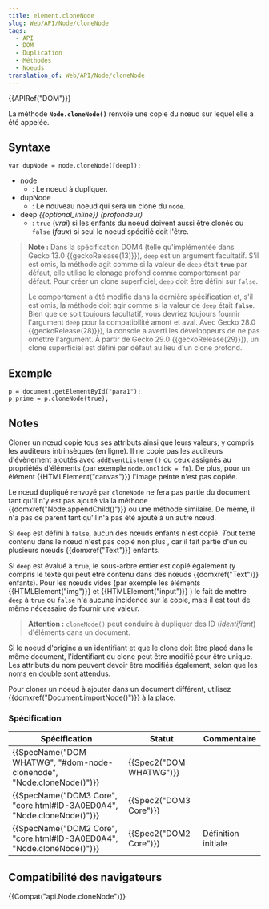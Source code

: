 ```yaml
---
title: element.cloneNode
slug: Web/API/Node/cloneNode
tags:
  - API
  - DOM
  - Duplication
  - Méthodes
  - Noeuds
translation_of: Web/API/Node/cloneNode
---
```

{{APIRef("DOM")}}

La méthode **`Node.cloneNode()`** renvoie une copie du nœud sur lequel elle a été appelée.

## Syntaxe

    var dupNode = node.cloneNode([deep]);

- node
  - : Le noeud à dupliquer.
- dupNode
  - : Le nouveau noeud qui sera un clone du `node`.
- deep _{{optional_inline}} (profondeur)_
  - : `true` (_vrai_) si les enfants du noeud doivent aussi être clonés ou `false` (_faux_) si seul le noeud spécifié doit l'être.

> **Note :** Dans la spécification DOM4 (telle qu'implémentée dans Gecko 13.0 {{geckoRelease(13)}}), `deep` est un argument facultatif. S'il est omis, la méthode agit comme si la valeur de  `deep` était **`true`** par défaut, elle utilise le clonage profond comme comportement par défaut. Pour créer un clone superficiel, `deep` doit être défini sur `false`.
>
> Le comportement a été modifié dans la dernière spécification et, s'il est omis, la méthode doit agir comme si la valeur de `deep` était **`false`**. Bien que ce soit toujours facultatif, vous devriez toujours fournir l'argument `deep` pour la compatibilité amont et aval. Avec Gecko 28.0 {{geckoRelease(28)}}), la console a averti les développeurs de ne pas omettre l'argument. À partir de Gecko 29.0 {{geckoRelease(29)}}), un clone superficiel est défini par défaut au lieu d'un clone profond.

## Exemple

    p = document.getElementById("para1");
    p_prime = p.cloneNode(true);

## Notes

Cloner un nœud copie tous ses attributs ainsi que leurs valeurs, y compris les auditeurs intrinsèques (en ligne). Il ne copie pas les auditeurs d'évènement ajoutés avec [`addEventListener()`](/en-US/docs/DOM/element.addEventListener) ou ceux assignés au propriétés d'éléments (par exemple `node.onclick = fn`). De plus, pour un élément {{HTMLElement("canvas")}} l'image peinte n'est pas copiée.

Le nœud dupliqué renvoyé par `cloneNode` ne fera pas partie du document tant qu'il n'y est pas ajouté via la méthode {{domxref("Node.appendChild()")}} ou une méthode similaire. De même, il n'a pas de parent tant qu'il n'a pas été ajouté à un autre nœud.

Si `deep` est défini à `false`, aucun des nœuds enfants n'est copié.
*T*out texte contenu dans le nœud n'est pas copié non plus , car il fait partie d'un ou plusieurs nœuds {{domxref("Text")}} enfants.

Si `deep` est évalué à `true`, le sous-arbre entier est copié également (y compris le texte qui peut être contenu dans des nœuds {{domxref("Text")}} enfants). Pour les nœuds vides (par exemple les éléments {{HTMLElement("img")}} et {{HTMLElement("input")}} ) le fait de mettre `deep` à `true` ou `false` n'a aucune incidence sur la copie, mais il est tout de même nécessaire de fournir une valeur.

> **Attention :** `cloneNode()` peut conduire à dupliquer des ID (_identifiant_) d'éléments dans un document.

Si le noeud d'origine a un identifiant et que le clone doit être placé dans le même document, l'identifiant du clone peut être modifié pour être unique. Les attributs du nom peuvent devoir être modifiés également, selon que les noms en double sont attendus.

Pour cloner un noeud à ajouter dans un document différent, utilisez  {{domxref("Document.importNode()")}} à la place.

### Spécification

| Spécification                                                                                | Statut                           | Commentaire         |
| -------------------------------------------------------------------------------------------- | -------------------------------- | ------------------- |
| {{SpecName("DOM WHATWG", "#dom-node-clonenode", "Node.cloneNode()")}} | {{Spec2("DOM WHATWG")}} |                     |
| {{SpecName("DOM3 Core", "core.html#ID-3A0ED0A4", "Node.cloneNode()")}} | {{Spec2("DOM3 Core")}}     |                     |
| {{SpecName("DOM2 Core", "core.html#ID-3A0ED0A4", "Node.cloneNode()")}} | {{Spec2("DOM2 Core")}}     | Définition initiale |

## Compatibilité des navigateurs

{{Compat("api.Node.cloneNode")}}
